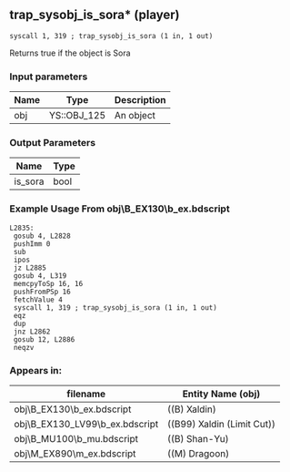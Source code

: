 ## trap_sysobj_is_sora* (player)

`syscall 1, 319 ; trap_sysobj_is_sora (1 in, 1 out)`

Returns true if the object is Sora

### Input parameters
| Name | Type | Description
|------|------|------------
| obj   | YS::OBJ_125   | An object


### Output Parameters
| Name | Type
|------|-----
| is_sora   | bool   
### Example Usage From obj\B_EX130\b_ex.bdscript
```plaintext
L2835:
 gosub 4, L2828
 pushImm 0
 sub 
 ipos 
 jz L2885
 gosub 4, L319
 memcpyToSp 16, 16
 pushFromPSp 16
 fetchValue 4
 syscall 1, 319 ; trap_sysobj_is_sora (1 in, 1 out)
 eqz 
 dup 
 jnz L2862
 gosub 12, L2886
 neqzv
```


### Appears in:
| filename | Entity Name (obj)
|----------|-------------
| obj\B_EX130\b_ex.bdscript       | ((B) Xaldin)          
| obj\B_EX130_LV99\b_ex.bdscript       | ((B99) Xaldin (Limit Cut))          
| obj\B_MU100\b_mu.bdscript       | ((B) Shan-Yu)          
| obj\M_EX890\m_ex.bdscript       | ((M) Dragoon)          



